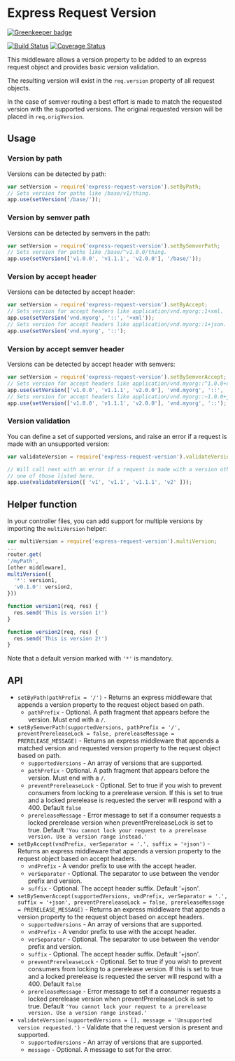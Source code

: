# Express Request Version

[![Greenkeeper badge](https://badges.greenkeeper.io/elliotttf/express-request-version.svg)](https://greenkeeper.io/)

[![Build Status](https://travis-ci.org/elliotttf/express-request-version.svg?branch=master)](https://travis-ci.org/elliotttf/express-request-version)
[![Coverage Status](https://coveralls.io/repos/elliotttf/express-request-version/badge.svg?branch=master)](https://coveralls.io/r/elliotttf/express-request-version?branch=master)

This middleware allows a version property to be added to an express request object and provides
basic version validation.

The resulting version will exist in the `req.version` property of all request objects.

In the case of semver routing a best effort is made to match the requested version with
the supported versions. The original requested version will be placed in `req.origVersion`.

## Usage

### Version by path

Versions can be detected by path:

```javascript
var setVersion = require('express-request-version').setByPath;
// Sets version for paths like /base/v1/thing.
app.use(setVersion('/base/'));
```

### Version by semver path

Versions can be detected by semvers in the path:

```javascript
var setVersion = require('express-request-version').setBySemverPath;
// Sets version for paths like /base/^v1.0.0/thing.
app.use(setVersion(['v1.0.0', 'v1.1.1', 'v2.0.0'], '/base/'));
```

### Version by accept header

Versions can be detected by accept header:

```javascript
var setVersion = require('express-request-version').setByAccept;
// Sets version for accept headers like application/vnd.myorg::1+xml.
app.use(setVersion('vnd.myorg', '::', '+xml'));
// Sets version for accept headers like application/vnd.myorg::1+json.
app.use(setVersion('vnd.myorg', '::');
```

### Version by accept semver header

Versions can be detected by accept header with semvers:

```javascript
var setVersion = require('express-request-version').setBySemverAccept;
// Sets version for accept headers like application/vnd.myorg::^1.0.0+xml.
app.use(setVersion(['v1.0.0', 'v1.1.1', 'v2.0.0'], 'vnd.myorg', '::', '+xml'));
// Sets version for accept headers like application/vnd.myorg::~1.0.0+json.
app.use(setVersion(['v1.0.0', 'v1.1.1', 'v2.0.0'], 'vnd.myorg', '::');
```

### Version validation

You can define a set of supported versions, and raise an error if a request is made with an
unsupported version:

```javascript
var validateVersion = require('express-request-version').validateVersion;

// Will call next with an error if a request is made with a version other than
// one of those listed here.
app.use(validateVersion([ 'v1', 'v1.1', 'v1.1.1', 'v2' ]));
```

## Helper function
In your controller files, you can add support for multiple versions by importing the
`multiVersion` helper:
```javascript
var multiVersion = require('express-request-version').multiVersion;
...
router.get(
'/myPath',
[other middleware],
multiVersion({
  '*': version1,
  'v0.1.0': version2,
}))

function version1(req, res) {
  res.send('This is version 1!')
}

function version2(req, res) {
  res.send('This is version 2!')
}
```
Note that a default version marked with `'*'` is mandatory.

## API

  * `setByPath(pathPrefix = '/')` - Returns an express middleware that appends a
    version property to the request object based on path.
    * `pathPrefix` - Optional. A path fragment that appears before the version.
      Must end with a `/`.
  * `setBySemverPath(supportedVersions, pathPrefix = '/', preventPrereleaseLock = false, prereleaseMessage = PRERELEASE_MESSAGE)` - Returns an express
    middleware that appends a matched version and requested version property to the
    request object based on path.
    * `supportedVersions` - An array of versions that are supported.
    * `pathPrefix` - Optional. A path fragment that appears before the version.
      Must end with a `/`.
    * `preventPrereleaseLock` - Optional. Set to true if you wish to prevent
      consumers from locking to a prerelease version. If this is set to true and
      a locked prerelease is requested the server will respond with a 400.
      Default `false`
    * `prereleaseMessage` - Error message to set if a consumer requests a locked
      prerelease version when preventPrereleaseLock is set to true.
      Default `'You cannot lock your request to a prerelease version. Use a version range instead.'`
  * `setByAccept(vndPrefix, verSeparator = '.', suffix = '+json')` - Returns an
    express middleware that appends a version property to the request object based
    on accept headers.
    * `vndPrefix` - A vendor prefix to use with the accept header.
    * `verSeparator` - Optional. The separator to use between the vendor prefix
      and version.
    * `suffix` - Optional. The accept header suffix. Default '+json'.
  * `setBySemverAccept(supportedVersions, vndPrefix, verSeparator = '.', suffix = '+json', preventPrereleaseLock = false, prereleaseMessage = PRERELEASE_MESSAGE)` -
    Returns an express middleware that appends a version property to the request
    object based on accept headers.
    * `supportedVersions` - An array of versions that are supported.
    * `vndPrefix` - A vendor prefix to use with the accept header.
    * `verSeparator` - Optional. The separator to use between the vendor prefix
      and version.
    * `suffix` - Optional. The accept header suffix. Default '+json'.
    * `preventPrereleaseLock` - Optional. Set to true if you wish to prevent
      consumers from locking to a prerelease version. If this is set to true and
      a locked prerelease is requested the server will respond with a 400.
      Default `false`
    * `prereleaseMessage` - Error message to set if a consumer requests a locked
      prerelease version when preventPrereleaseLock is set to true.
      Default `'You cannot lock your request to a prerelease version. Use a version range instead.'`
  * `validateVersion(supportedVersions = [], message = 'Unsupported version requested.')` -
    Validate that the request version is present and supported.
    * `supportedVersions` - An array of versions that are supported.
    * `message` - Optional. A message to set for the error.
